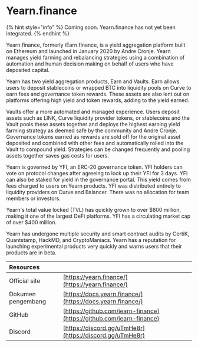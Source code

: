 # Yearn.finance

{% hint style="info" %}
Coming soon. Yearn.finance has not yet been integrated.
{% endhint %}

Yearn.finance, formerly iEarn.finance, is a yield aggregation platform built on Ethereum and launched in January 2020 by Andre Cronje. Yearn manages yield farming and rebalancing strategies using a combination of automation and human decision making on behalf of users who have deposited capital.

Yearn has two yield aggregation products, Earn and Vaults. Earn allows users to deposit stablecoins or wrapped BTC into liquidity pools on Curve to earn fees and governance token rewards. These assets are also lent out on platforms offering high yield and token rewards, adding to the yield earned.

Vaults offer a more automated and managed experience. Users deposit assets such as LINK, Curve liquidity provider tokens, or stablecoins and the Vault pools these assets together and deploys the highest earning yield farming strategy as deemed safe by the community and Andre Cronje. Governance tokens earned as rewards are sold off for the original asset deposited and combined with other fees and automatically rolled into the Vault to compound yield. Strategies can be changed frequently and pooling assets together saves gas costs for users.

Yearn is governed by YFI, an ERC-20 governance token. YFI holders can vote on protocol changes after agreeing to lock up their YFI for 3 days. YFI can also be staked for yield in the governance portal. This yield comes from fees charged to users on Yearn products. YFI was distributed entirely to liquidity providers on Curve and Balancer. There was no allocation for team members or investors.

Yearn's total value locked \(TVL\) has quickly grown to over $800 million, making it one of the largest DeFi platforms. YFI has a circulating market cap of over $400 million.

Yearn has undergone multiple security and smart contract audits by CertiK, Quantstamp, HackMD, and CryptoManiacs. Yearn has a reputation for launching experimental products very quickly and warns users that their products are in beta.

| Resources          |                                                                      |
|:------------------ |:-------------------------------------------------------------------- |
| Official site      | [https://yearn.finance/](https://yearn.finance/)                     |
| Dokumen pengembang | [https://docs.yearn.finance/](https://docs.yearn.finance/)           |
| GitHub             | [https://github.com/iearn-finance](https://github.com/iearn-finance) |
| Discord            | [https://discord.gg/uTmHe8r](https://discord.gg/uTmHe8r)             |

